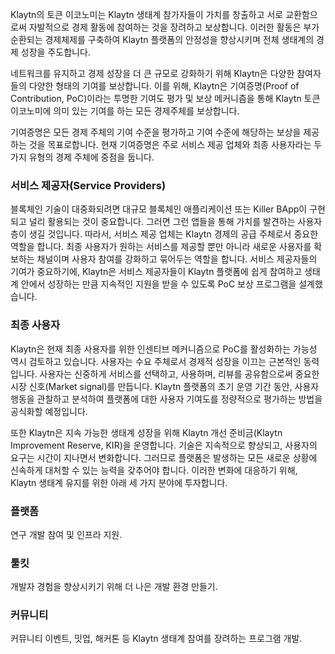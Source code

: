 Klaytn의 토큰 이코노미는 Klaytn 생태계 참가자들이 가치를 창출하고 서로 교환함으로써 자발적으로 경제 활동에 참여하는 것을 장려하고 보상합니다. 이러한 활동은 부가 순환되는 경제체제를 구축하여 Klaytn 플랫폼의 안정성을 향상시키며 전체 생태계의 경제 성장을 주도합니다.

네트워크를 유지하고 경제 성장을 더 큰 규모로 강화하기 위해 Klaytn은 다양한 참여자들의 다양한 형태의 기여를 보상합니다. 이를 위해, Klaytn은 기여증명(Proof of Contribution, PoC)이라는 투명한 기여도 평가 및 보상 메커니즘을 통해 Klaytn 토큰 이코노미에 의미 있는 기여를 하는 모든 경제주체를 보상합니다.

기여증명은 모든 경제 주체의 기여 수준을 평가하고 기여 수준에 해당하는 보상을 제공하는 것을 목표로합니다. 현재 기여증명은 주로 서비스 제공 업체와 최종 사용자라는 두 가지 유형의 경제 주체에 중점을 둡니다.

### 서비스 제공자(Service Providers)<a id="service-providers"></a>

블록체인 기술이 대중화되려면 대규모 블록체인 애플리케이션 또는 Killer BApp이 구현되고 널리 활용되는 것이 중요합니다. 그러면 그런 앱들을 통해 가치를 발견하는 사용자층이 생길 것입니다. 따라서, 서비스 제공 업체는 Klaytn 경제의 공급 주체로서 중요한 역할을 합니다. 최종 사용자가 원하는 서비스를 제공할 뿐만 아니라 새로운 사용자를 확보하는 채널이며 사용자 참여를 강화하고 묶어두는 역할을 합니다. 서비스 제공자들의 기여가 중요하기에, Klaytn은 서비스 제공자들이 Klaytn 플랫폼에 쉽게 참여하고 생태계 안에서 성장하는 만큼 지속적인 지원을 받을 수 있도록 PoC 보상 프로그램을 설계했습니다.

### 최종 사용자<a id="end-users"></a>

Klaytn은 현재 최종 사용자를 위한 인센티브 메커니즘으로 PoC를 활성화하는 가능성 역시 검토하고 있습니다. 사용자는 수요 주체로서 경제적 성장을 이끄는 근본적인 동력입니다. 사용자는 신중하게 서비스를 선택하고, 사용하며, 리뷰를 공유함으로써 중요한 시장 신호(Market signal)를 만듭니다. Klaytn 플랫폼의 초기 운영 기간 동안, 사용자 행동을 관찰하고 분석하여 플랫폼에 대한 사용자 기여도를 정량적으로 평가하는 방법을 공식화할 예정입니다.

또한 Klaytn은 지속 가능한 생태계 성장을 위해 Klaytn 개선 준비금(Klaytn Improvement Reserve, KIR)을 운영합니다. 기술은 지속적으로 향상되고, 사용자의 요구는 시간이 지나면서 변화합니다. 그러므로 플랫폼은 발생하는 모든 새로운 상황에 신속하게 대처할 수 있는 능력을 갖추어야 합니다. 이러한 변화에 대응하기 위해, Klaytn 생태계 유지를 위한 아래 세 가지 분야에 투자합니다.

### 플랫폼<a id="platform"></a>

연구 개발 참여 및 인프라 지원.

### 툴킷<a id="tools"></a>

개발자 경험을 향상시키기 위해 더 나은 개발 환경 만들기.

### 커뮤니티<a id="community"></a>

커뮤니티 이벤트, 밋업, 해커톤 등 Klaytn 생태계 참여를 장려하는 프로그램 개발.
